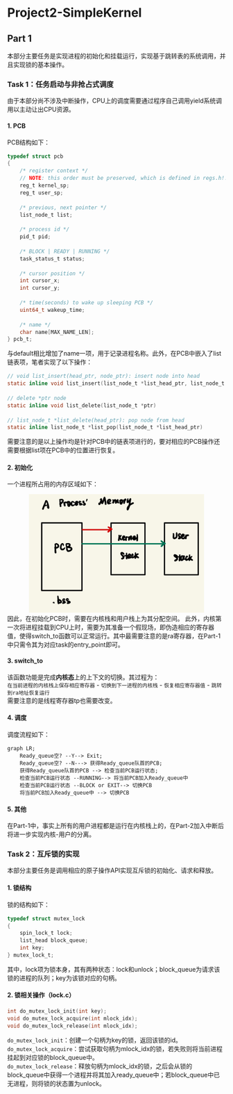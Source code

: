 # Project2-SimpleKernel
## Part 1
本部分主要任务是实现进程的初始化和挂载运行，实现基于跳转表的系统调用，并且实现锁的基本操作。

### Task 1：任务启动与非抢占式调度
由于本部分尚不涉及中断操作，CPU上的调度需要通过程序自己调用yield系统调用以主动让出CPU资源。
#### 1. PCB
PCB结构如下：  
```C
typedef struct pcb
{
    /* register context */
    // NOTE: this order must be preserved, which is defined in regs.h!!
    reg_t kernel_sp;
    reg_t user_sp;

    /* previous, next pointer */
    list_node_t list;

    /* process id */
    pid_t pid;

    /* BLOCK | READY | RUNNING */
    task_status_t status;

    /* cursor position */
    int cursor_x;
    int cursor_y;

    /* time(seconds) to wake up sleeping PCB */
    uint64_t wakeup_time;

    /* name */
    char name[MAX_NAME_LEN];
} pcb_t;
```
与default相比增加了name一项，用于记录进程名称。此外，在PCB中嵌入了list链表项，笔者实现了以下操作：  
```C
// void list_insert(head_ptr, node_ptr): insert node into head
static inline void list_insert(list_node_t *list_head_ptr, list_node_t *list_node_ptr)

// delete *ptr node
static inline void list_delete(list_node_t *ptr)

// list_node_t *list_delete(head_ptr): pop node from head
static inline list_node_t *list_pop(list_node_t *list_head_ptr)
```
需要注意的是以上操作均是针对PCB中的链表项进行的，要对相应的PCB操作还需要根据list项在PCB中的位置进行恢复。  

#### 2. 初始化
一个进程所占用的内存区域如下：  
<center><img src="pic/ac706ae03c8ae5d0f020f54faa6c4d6.jpg" width="80%"></center>  
因此，在初始化PCB时，需要在内核栈和用户栈上为其分配空间。  
此外，内核第一次将进程挂载到CPU上时，需要为其准备一个假现场，即伪造相应的寄存器值，使得switch_to函数可以正常运行。其中最需要注意的是ra寄存器，在Part-1中只需令其为对应task的entry_point即可。  

#### 3. switch_to
该函数功能是完成**内核态**上的上下文的切换。其过程为：  
`在当前进程的内核栈上保存相应寄存器` - `切换到下一进程的内核栈` - `恢复相应寄存器值` - `跳转到ra地址恢复运行`  
需要注意的是线程寄存器tp也需要改变。  

#### 4. 调度
调度流程如下：
```mermaid
graph LR;
    Ready_queue空? --Y--> Exit;
    Ready_queue空? --N---> 获得Ready_queue队首的PCB;
    获得Ready_queue队首的PCB --> 检查当前PCB运行状态;
    检查当前PCB运行状态 --RUNNING--> 将当前PCB加入Ready_queue中
    检查当前PCB运行状态 --BLOCK or EXIT--> 切换PCB
    将当前PCB加入Ready_queue中 --> 切换PCB
```

#### 5. 其他
在Part-1中，事实上所有的用户进程都是运行在内核栈上的，在Part-2加入中断后将进一步实现内核-用户的分离。

### Task 2：互斥锁的实现
本部分主要任务是调用相应的原子操作API实现互斥锁的初始化、请求和释放。

#### 1. 锁结构
锁的结构如下：
```C
typedef struct mutex_lock
{
    spin_lock_t lock;
    list_head block_queue;
    int key;
} mutex_lock_t;
```
其中，lock项为锁本身，其有两种状态：lock和unlock；block_queue为请求该锁的进程的队列；key为该锁对应的句柄。  

#### 2. 锁相关操作（lock.c）
```C
int do_mutex_lock_init(int key);
void do_mutex_lock_acquire(int mlock_idx);
void do_mutex_lock_release(int mlock_idx);
```
`do_mutex_lock_init`：创建一个句柄为key的锁，返回该锁的id。  
`do_mutex_lock_acquire`：尝试获取句柄为mlock_idx的锁，若失败则将当前进程挂起到对应锁的block_queue中。  
`do_mutex_lock_release`：释放句柄为mlock_idx的锁，之后会从锁的block_queue中获得一个进程并将其加入ready_queue中；若block_queue中已无进程，则将锁的状态置为unlock。  
